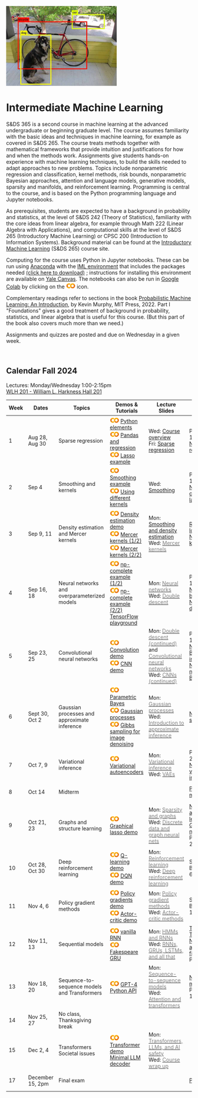 <head>
  <title> Intermediate Machine Learning </title>
  <link rel="stylesheet" href="theme/css/main.css" />
  <link rel="shortcut icon" type="image/x-icon" href="favicon.ico?">
</head>


<img src="./dog-car-bike-labeled.png" width="300" align="bottom">

<!--
DALL-E's description of its work: 
A black and white image of a Rube Goldberg machine, 
intricately designed to take on the form of a human brain. 
The mechanical elements are arranged to emulate 
the brain's hemispheres and neural pathways.
-->
<br>

Intermediate Machine Learning
===============================

S&DS 365 is a second course in machine learning at the advanced undergraduate or beginning graduate level. The course assumes familiarity with the basic ideas and techniques in machine learning, for example as covered in S&DS 265. The course treats methods together with mathematical frameworks that provide intuition and justifications for how and when the methods work. Assignments give students hands-on experience with machine learning techniques, to build the skills needed to adapt approaches to new problems. Topics include nonparametric regression and classification, kernel methods, risk bounds, nonparametric Bayesian approaches, attention and language models, generative models, sparsity and manifolds, and reinforcement learning. Programming is central to the course, and is based on the Python programming language and Jupyter notebooks.

As prerequisites, students are expected to have a background in probability and statistics, at the level of S&DS 242 (Theory of Statistics), familiarity with the core ideas from linear algebra, for example through Math 222 (Linear Algebra with Applications), and computational skills at the level of S&DS 265 (Introductory Machine Learning) or CPSC 200 (Introduction to Information Systems). Background material can be found at the
[Introductory Machine Learning](http://introml.ydata123.org) (S&DS 265) course site.


Computing for the course uses Python in Jupyter notebooks. These can be run using [Anaconda](https://www.anaconda.com/products/individual) with the [IML environment](https://raw.githubusercontent.com/YData123/sds365-fa22/main/env/IML_env.yml) that includes the packages needed <a href="https://raw.githubusercontent.com/YData123/sds365-fa22/main/env/IML_env.zip" download>(click here to download)</a>
; instructions for installing this environment are available on [Yale Canvas](https://canvas.yale.edu).  The notebooks can also be run in [Google Colab](https://colab.research.google.com) by clicking on the [<img width="25" src="colab.svg">](https://colab.research.google.com) icon.

Complementary readings refer to sections in the book [Probabilistic Machine Learning: An Introduction](https://probml.github.io/pml-book/book1.html), by Kevin Murphy, MIT Press, 2022. Part I "Foundations" gives a good treatment of background in probability, statistics, and linear algebra that is useful for this course. (But this part of the book also covers much more than we need.)

Assignments and quizzes are posted and due on Wednesday in a given week.

<br>

Calendar Fall 2024
---
Lectures: Monday/Wednesday 1:00-2:15pm
<br>
[WLH 201 - William L. Harkness Hall 201](https://map.yale.edu/?id=1910#!m/560127?s)

Week | Dates |  Topics | Demos & Tutorials |  Lecture Slides | Readings & Notes | Assignments & Exams
----------- | ----------- | ------------- | ------------ | ------------- | ------------- | -----------
1 | Aug 28, Aug 30 |    Sparse regression |  [<img width="25" src="colab.svg">](https://colab.research.google.com/github/YData123/sds265-fa21/blob/master/demos/python/python-elements.ipynb) [Python elements](https://github.com/YData123/sds265-fa21/raw/main/demos/python/python-elements.zip)  <br>  [<img width="25" src="colab.svg">](https://colab.research.google.com/github/YData123/sds265-fa22/blob/master/demos/covid-trends/covid-trends.ipynb) [Pandas and regression](https://github.com/YData123/sds265-fa22/raw/master/demos/covid-trends/covid-trends.zip) <br> [<img width="25" src="colab.svg">](https://colab.research.google.com/github/YData123/sds365-fa24/blob/master/demos/lasso/lasso-example.ipynb) [Lasso example](https://github.com/YData123/sds365-fa22/raw/main/demos/lasso/lasso-example.zip)  | Wed: [<span style="color:">Course overview</span>](https://github.com/YData123/sds365-fa24/raw/main/lectures/lecture-aug-28.pdf) <br> Fri: [<span style="color:">Sparse regression</span>](https://github.com/YData123/sds365-fa24/raw/main/lectures/lecture-aug-30.pdf) | PML Section 11.4 <br> [Notes on linear regression](https://github.com/YData123/sds365-fa24/raw/main/notes/linear_regression.pdf) |
2 | Sep 4 | Smoothing and kernels |  [<img width="25" src="colab.svg">](https://colab.research.google.com/github/YData123/sds365-fa24/blob/main/demos/smoothing/smoothing-demo.ipynb) [Smoothing example](https://github.com/YData123/sds365-fa22/raw/main/demos/smoothing/smoothing-demo.zip) <br> [<img width="25" src="colab.svg">](https://colab.research.google.com/github/YData123/sds365-fa24/blob/master/demos/smoothing/smoothing-demo2.ipynb) [Using different kernels](https://github.com/YData123/sds365-fa22/raw/main/demos/smoothing/smoothing-demo2.zip)  | Wed: [<span style="color:">Smoothing</span>](https://github.com/YData123/sds365-fa24/raw/main/lectures/lecture-sep-4.pdf) | PML Sections 16.3, 17.1 <br> [Notes on computing the lasso](https://github.com/YData123/sds365-fa24/raw/main/notes/lasso.pdf)| [<span style="color:">Quiz 1</span>](https://yale.instructure.com/courses/98751/quizzes)
3 | Sep 9, 11 | Density estimation and Mercer kernels |  [<img width="25" src="colab.svg">](https://colab.research.google.com/github/YData123/sds365-fa24/blob/master/demos/smoothing/smoothing-demo3.ipynb) [Density estimation demo](https://github.com/YData123/sds365-fa22/raw/main/demos/smoothing/smoothing-demo3.zip) <br> [<img width="25" src="colab.svg">](https://colab.research.google.com/github/YData123/sds365-fa24/blob/master/demos/mercer_kernels/mercer-kernel-demo2.ipynb) [Mercer kernels (1/2)](https://github.com/YData123/sds365-fa22/raw/main/demos/mercer_kernels/mercer-kernel-demo2.zip) <br> [<img width="25" src="colab.svg">](https://colab.research.google.com/github/YData123/sds365-fa24/blob/master/demos/mercer_kernels/mercer-kernel-demo.ipynb) [Mercer kernels (2/2)](https://github.com/YData123/sds365-fa22/raw/main/demos/mercer_kernels/mercer-kernel-demo.zip)| Mon: [<span style="color:">Smoothing and density estimation</span>](https://github.com/YData123/sds365-fa24/raw/main/lectures/lecture-sep-9.pdf) <br> Wed: [<span style="color:gray">Mercer kernels</span>](https://github.com/YData123/sds365-fa24/raw/main/lectures/lecture-sep-13.pdf) |  [Risk bounds for local smoothing](https://github.com/YData123/sds365-fa24/raw/main/notes/kernel-bias-variance.pdf) <br>  [Notes on Mercer kernels](https://github.com/YData123/sds365-fa24/raw/main/notes/mercer-kernels.pdf) |  [<img width="25" src="colab.svg">](https://colab.research.google.com/github/YData123/sds365-fa24/blob/main/assignments/assn1/assn1.ipynb) [<span style="color:gray">Assn 1 out</span>](https://github.com/YData123/sds365-fa24/raw/main/assignments/assn1/assn1.zip)
4 | Sep 16, 18 | Neural networks and overparameterized models | [<img width="25" src="colab.svg">](https://colab.research.google.com/github/YData123/sds265-fa21/blob/master/demos/neural-nets/neural-nets-regress.ipynb) [np-complete example (1/2)](https://github.com/YData123/sds265-fa21/raw/main/demos/neural-nets/neural-nets-regress.zip)  <br> [<img width="25" src="colab.svg">](https://colab.research.google.com/github/YData123/sds265-fa21/blob/master/demos/neural-nets/neural-nets.ipynb) [np-complete example (2/2)](https://github.com/YData123/sds265-fa21/raw/main/demos/neural-nets/neural-nets.zip) <br>  [TensorFlow playground](https://playground.tensorflow.org/) | Mon: [<span style="color:gray">Neural networks</span>](https://github.com/YData123/sds365-fa24/raw/main/lectures/lecture-sep-18.pdf) <br> Wed: [<span style="color:gray">Double descent</span>](https://github.com/YData123/sds365-fa24/raw/main/lectures/lecture-sep-20.pdf)  | PML Sections 13.1, 13.2 <br> [Notes on backpropagation](https://github.com/YData123/sds265-fa21/raw/main/notes/backprop.pdf) <br> [Notes on double descent](https://github.com/YData123/sds365-fa24/raw/main/notes/double-descent.pdf) | [<span style="color:gray">Quiz 2</span>](https://yale.instructure.com/courses/98751/quizzes)
5 | Sep 23, 25 | Convolutional neural networks | [<img width="25" src="colab.svg">](https://colab.research.google.com/github/YData123/sds365-fa24/blob/master/demos/convolution/convolve_demo.ipynb) [Convolution demo](https://github.com/YData123/sds365-fa22/raw/main/demos/convolution/convolve_demo.zip) <br> [<img width="25" src="colab.svg">](https://colab.research.google.com/github/YData123/sds365-fa24/blob/master/demos/convolution/cnn_mnist_demo.ipynb) [CNN demo](https://github.com/YData123/sds365-fa22/raw/main/demos/convolution/cnn_mnist_demo.zip)  |  Mon: [<span style="color:gray">Double descent (continued)</span>](https://github.com/YData123/sds365-fa24/raw/main/lectures/lecture-sep-25a.pdf) and [<span style="color:gray">Convolutional neural networks</span>](https://github.com/YData123/sds365-fa24/raw/main/lectures/lecture-sep-25.pdf) <br> Wed: [<span style="color:gray">CNNs (continued)</span>](https://github.com/YData123/sds365-fa24/raw/main/lectures/lecture-sep-25.pdf)  | PML Section 17.2 <br> [Notes on Bayesian inference](https://github.com/YData123/sds365-fa24/raw/main/notes/bayes-notes.pdf) <br> [Notes on nonparametric Bayes](https://github.com/YData123/sds365-fa24/raw/main/notes/nonparametric-bayes.pdf) |  Assn 1 in <br> [<img width="25" src="colab.svg">](https://colab.research.google.com/github/YData123/sds365-fa24/blob/main/assignments/assn2/assn2.ipynb) [<span style="color:gray">Assn 2 out</span>](https://github.com/YData123/sds365-fa24/raw/main/assignments/assn2/assn2.zip) 
6 | Sept 30, Oct 2 | Gaussian processes and approximate inference | [<img width="25" src="colab.svg">](https://colab.research.google.com/github/YData123/sds265-fa21/blob/master/demos/bayes/bayes.ipynb) [Parametric Bayes](https://github.com/YData123/sds265-fa21/raw/main/demos/bayes/bayes.zip) <br>  [<img width="25" src="colab.svg">](https://colab.research.google.com/github/YData123/sds365-fa24/blob/master/demos/gaussian_processes/gp_demo.ipynb) [Gaussian processes](https://github.com/YData123/sds365-fa22/raw/main/demos/gaussian_processes/gp_demo.zip) <br> [<img width="25" src="colab.svg">](https://colab.research.google.com/github/YData123/sds365-fa24/blob/master/demos/gibbs_sampling/gibbs_denoise.ipynb) [Gibbs sampling for image denoising](https://github.com/YData123/sds365-fa22/raw/main/demos/gibbs_sampling/gibbs_denoise.zip)  | Mon: [<span style="color:gray">Gaussian processes</span>](https://github.com/YData123/sds365-fa24/raw/main/lectures/lecture-oct-2.pdf) <br> Wed: [<span style="color:gray">Introduction to approximate inference</span>](https://github.com/YData123/sds365-fa24/raw/main/lectures/lecture-oct-4.pdf)  |  [Notes on simulation](https://github.com/YData123/sds365-fa24/raw/main/notes/simulation.pdf) | [<span style="color:gray">Quiz 3</span>](https://yale.instructure.com/courses/98751/quizzes)
7 | Oct 7, 9 | Variational inference | [<img width="25" src="colab.svg">](https://colab.research.google.com/github/YData123/sds365-fa24/blob/master/demos/variational/vae_demo.ipynb) [Variational autoencoders](https://github.com/YData123/sds365-fa22/raw/main/demos/variational/vae_demo.zip) |  Mon: [<span style="color:gray">Variational inference</span>](https://github.com/YData123/sds365-fa24/raw/main/lectures/lecture-oct-9.pdf) <br> Wed: [<span style="color:gray">VAEs</span>](https://github.com/YData123/sds365-fa24/raw/main/lectures/lecture-oct-11.pdf) <br> | PML Section 20.3 <br> [Notes on variational inference](https://github.com/YData123/sds365-fa24/raw/main/notes/variational.pdf)  | Assn 2 in <br>  [<img width="25" src="colab.svg">](https://colab.research.google.com/github/YData123/sds365-fa24/blob/main/assignments/assn3/assn3.ipynb) [<span style="color:gray">Assn 3 out</span>](https://github.com/YData123/sds365-fa24/raw/main/assignments/assn3/assn3.zip)
8 | Oct 14 | Midterm  | | | [<span style="color:">Practice midterms</span>](https://yale.instructure.com/courses/98751/files/folder/Midterm/practice) | Oct 14: Midterm exam
9 | Oct 21, 23 | Graphs and structure learning | [<img width="25" src="colab.svg">](https://colab.research.google.com/github/YData123/sds365-fa24/blob/master/demos/graphs/glasso_demo.ipynb) [Graphical lasso demo](https://github.com/YData123/sds365-fa22/raw/main/demos/graphs/glasso_demo.zip) | Mon: [<span style="color:gray">Sparsity and graphs</span>](https://github.com/YData123/sds365-fa24/raw/main/lectures/lecture-oct-23.pdf) <br> Wed: [<span style="color:gray">Discrete data and graph neural nets</span>](https://github.com/YData123/sds365-fa24/raw/main/lectures/lecture-oct-25.pdf) |  [Notes on graphs and structure learning](https://github.com/YData123/sds365-fa24/raw/main/notes/graphs.pdf)  <br> [Graph neural networks](https://distill.pub/2021/understanding-gnns/) <br> PML Section 23.4 |
10 | Oct 28, Oct 30 | Deep reinforcement learning | [<img width="25" src="colab.svg">](https://colab.research.google.com/github/YData123/sds365-fa24/blob/master/demos/q_learning/qlearning_demo.ipynb) [Q-learning demo](https://github.com/YData123/sds365-fa22/raw/main/demos/q_learning/qlearning_demo.zip) <br> [<img width="25" src="colab.svg">](https://colab.research.google.com/github/YData123/sds365-fa24/blob/master/demos/dqn_demo/dqn_demo.ipynb) [DQN demo](https://github.com/YData123/sds365-fa22/raw/main/demos/dqn_demo/dqn_demo.zip) |  Mon: [<span style="color:gray">Reinforcement learning</span>](https://github.com/YData123/sds365-fa24/raw/main/lectures/lecture-oct-30.pdf) <br> Wed: [<span style="color:gray">Deep reinforcement learning</span>](https://github.com/YData123/sds365-fa24/raw/main/lectures/lecture-nov-1.pdf) | Sutton and Barto, Section 6.5 | Nov 1: Assn 3 in <br> [<img width="25" src="colab.svg">](https://colab.research.google.com/github/YData123/sds365-fa24/blob/main/assignments/assn4/assn4.ipynb) [<span style="color:gray">Assn 4 out</span>](https://github.com/YData123/sds365-fa24/raw/main/assignments/assn4/assn4.zip)
11 | Nov 4, 6 | Policy gradient methods |  [<img width="25" src="colab.svg">](https://colab.research.google.com/github/YData123/sds365-fa24/blob/master/demos/policy_gradients_demo/policy_gradients_demo.ipynb) [Policy gradients demo](https://github.com/YData123/sds365-fa24/raw/main/demos/policy_gradients_demo/policy_gradients_demo.zip) <br> [<img width="25" src="colab.svg">](https://colab.research.google.com/github/YData123/sds365-fa24/blob/master/demos/actor_critic/actor_critic_demo.ipynb) [Actor-critic demo](https://github.com/YData123/sds365-fa24/raw/main/demos/actor_critic/actor_critic_demo.zip) | Mon: [<span style="color:gray">Policy gradient methods</span>](https://github.com/YData123/sds365-fa24/raw/main/lectures/lecture-nov-6.pdf) <br> Wed: [<span style="color:gray">Actor-critic methods</span>](https://github.com/YData123/sds365-fa24/raw/main/lectures/lecture-nov-8.pdf) | Sutton and Barto, Section 13.1-13.3, 13.5 | [<span style="color:gray">Quiz 4</span>](https://yale.instructure.com/courses/98751/quizzes) 
12 | Nov 11, 13 | Sequential models | [<img width="25" src="colab.svg">](https://colab.research.google.com/github/YData123/sds365-fa24/blob/master/demos/rnn_demo/rnn-demo.ipynb) [vanilla RNN](https://github.com/YData123/sds365-fa22/raw/main/demos/rnn_demo/rnn-demo.zip) <br> [<img width="25" src="colab.svg">](https://colab.research.google.com/github/YData123/sds365-fa24/blob/master/demos/gru_demo/julius_tensor.ipynb) [Fakespeare GRU](https://github.com/YData123/sds365-fa22/raw/main/demos/gru_demo/julius_tensor.zip)  | Mon: [<span style="color:gray">HMMs and RNNs</span>](https://github.com/YData123/sds365-fa24/raw/main/lectures/lecture-nov-13.pdf) <br> Wed: [<span style="color:gray">RNNs, GRUs, LSTMs, and all that</span>](https://github.com/YData123/sds365-fa24/raw/main/lectures/lecture-nov-15.pdf)| [TensorFlow: Text generation](https://www.tensorflow.org/text/tutorials/text_generation) <br> [Notes on HMMs and Kalman filters](https://github.com/YData123/sds365-fa24/raw/main/notes/hmm-kalman.pdf) <br> PML Chapter 15 | Assn 4 in <br> [<img width="25" src="colab.svg">](https://colab.research.google.com/github/YData123/sds365-fa24/blob/main/assignments/assn5/assn5.ipynb) [<span style="color:gray">Assn 5 out</span>](https://github.com/YData123/sds365-fa24/raw/main/assignments/assn5/assn5.zip)
13 | Nov 18, 20 | Sequence-to-sequence models and Transformers |  [<img width="25" src="colab.svg">](https://colab.research.google.com/github/YData123/sds365-fa24/blob/main/demos/gpt-4/hello_gpt4.ipynb) [GPT-4 Python API](https://github.com/YData123/sds365-fa24/raw/main/demos/gpt-4/hello_gpt4.zip) <!--<br> [<img width="25" src="colab.svg">](https://colab.research.google.com/github/YData123/sds365-fa24/blob/master/demos/gpt-3/hello_codex.ipynb) [Codex demo](https://github.com/YData123/sds365-fa22/raw/main/demos/gpt-3/hello_codex.zip)--> |  Mon: [<span style="color:gray">Sequence-to-sequence models</span>](https://github.com/YData123/sds365-fa24/raw/main/lectures/lecture-nov-27.pdf) <br> Wed: [<span style="color:gray">Attention and transformers</span>](https://github.com/YData123/sds365-fa24/raw/main/lectures/lecture-nov-29.pdf) | [Notes on mixtures](https://github.com/YData123/sds365-fa24/raw/main/notes/mixtures.pdf) <br> PML Sections 15.4, 15.5 | [<span style="color:gray">Quiz 5</span>](https://yale.instructure.com/courses/98751/quizzes)
14 | Nov 25, 27 | No class, Thanksgiving break | <!--[<img width="25" src="colab.svg">]()--> |  |
15 | Dec 2, 4 | Transformers <br> Societal issues |  [<img width="25" src="colab.svg">](https://colab.research.google.com/github/YData123/sds365-fa24/blob/master/demos/transformer/hand2hand_transformer.ipynb) [Transformer demo](https://github.com/YData123/sds365-fa22/raw/main/demos/transformer/hand2hand_transformer.zip) <br> [Minimal LLM decoder](https://github.com/karpathy/llama2.c/blob/master/README.md)|  Mon: [<span style="color:gray">Transformers, LLMs, and AI safety</span>](https://github.com/YData123/sds365-fa24/raw/main/lectures/lecture-dec-4.pdf) <br> Wed: [<span style="color:gray">Course wrap up</span>](https://github.com/YData123/sds365-fa24/raw/main/lectures/lecture-dec-6.pdf) | | Assn 5 in
17  | December 15, 2pm | Final exam | | | [<span style="color:">Practice exams</span>](https://yale.instructure.com/courses/98751/files/folder/Final) |  [Registrar: final exam schedule](https://registrar.yale.edu/general-information/final-exams/) |

<div class="classMap">
</div>
